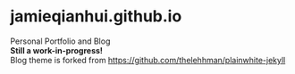 # jamieqianhui.github.io
Personal Portfolio and Blog <br>
**Still a work-in-progress!** <br>
Blog theme is forked from https://github.com/thelehhman/plainwhite-jekyll
